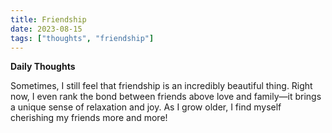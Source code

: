 ```yaml
---
title: Friendship
date: 2023-08-15
tags: ["thoughts", "friendship"]
---
```

**Daily Thoughts**

Sometimes, I still feel that friendship is an incredibly beautiful thing. Right now, I even rank the bond between friends above love and family—it brings a unique sense of relaxation and joy. As I grow older, I find myself cherishing my friends more and more!
